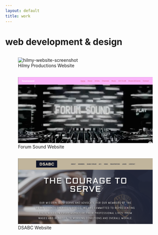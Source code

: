 ```yaml
---
layout: default
title: work
---
```

<h1>web development & design</h1>
<div class="row">
	<div class="four columns">
		<figure> 
			<img src="/assets/images/hilmy-website-screenshot.png" alt="hilmy-website-screenshot" width="100%">
			<figcaption>Hilmy Productions Website</figcaption>
		</figure>
	</div>
	<div class="four columns">
		<figure>
			<img src="/assets/images/forumsound-website-screenshot.png" alt="forumsound-website-screenshot" width="100%">
			<figcaption>Forum Sound Website</figcaption>
		</figure>
	</div>
	<div class="four columns">
		<figure>
			<img src="/assets/images/dsabc-website-screenshot.png" alt="dsabc-website-screenshot" width="100%">
			<figcaption>DSABC Website</figcaption>
		</figure>
	</div>
</div>
